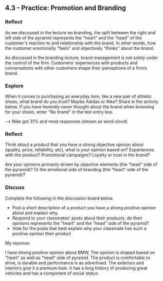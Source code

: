 ## 4.3 - Practice: Promotion and Branding

### Reflect

As we discussed in the lecture on branding, the split between the right and left side of the pyramid represents the "heart" and the "head" of the customer's reaction to and relationship with the brand. In other words, how the customer emotionally "feels" and objectively "thinks" about the brand.

As discussed in the branding lecture, brand management is not solely under the control of the firm.  Customers’ experiences with products and conversations with other customers shape their perceptions of a firm’s brand.



### Explore

When it comes to purchasing an everyday item, like a new pair of athletic shoes, what brand do you trust? Maybe Adidas or Nike? Share in the activity below. If you have honestly never thought about the brand when browsing for your shoes, enter "No brand" in the text entry box. 

--> Nike got 31% and most responses (shown as word cloud)



### Reflect

Think about a product that you have a strong objective opinion about (quality, price, reliability, etc), what is your opinion based on? Experiences with the product? Promotional campaigns? Loyalty or trust in the brand? 

Are your opinions primarily driven by objective elements (the “head” side of the pyramid)?  Or the emotional side of branding (the “heart” side of the pyramid)? 



### Discuss

Complete the following in the discussion board below.

- Post a short description of a product you have a strong positive opinion about and explain why.
- Respond to your classmates' posts about their products, do their opinions represents the "heart" and the "head" side of the pyramid?
- Vote for the posts that best explain why your classmate has such a positive opinion their product

My reponse:

I have strong positive opinion about BMW, The opinion is shaped based on "heart" as well as "head" side of pyramid. The product is comfortable to drive, is durable and performance is as advertised. The exteriors and interiors give it a premium look. It has a long history of producing great vehicles and has a component of social status 

